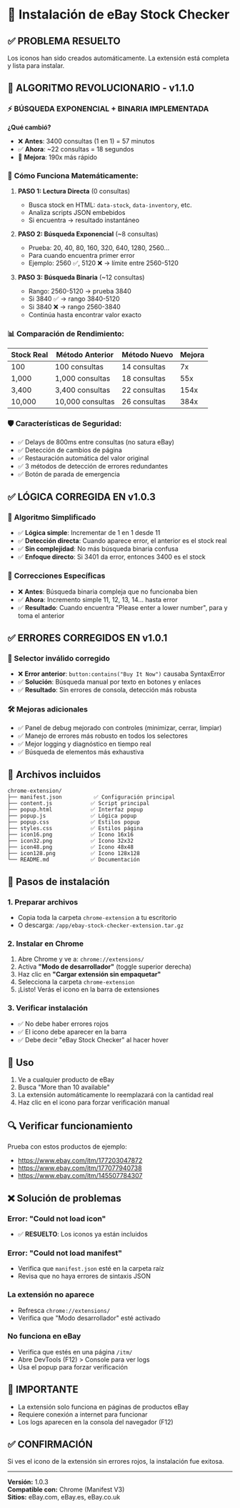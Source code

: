 # 🚀 Instalación de eBay Stock Checker

## ✅ PROBLEMA RESUELTO
Los iconos han sido creados automáticamente. La extensión está completa y lista para instalar.

## 🚀 ALGORITMO REVOLUCIONARIO - v1.1.0

### ⚡ **BÚSQUEDA EXPONENCIAL + BINARIA IMPLEMENTADA**

**¿Qué cambió?**
- ❌ **Antes**: 3400 consultas (1 en 1) = 57 minutos
- ✅ **Ahora**: ~22 consultas = 18 segundos
- 🎯 **Mejora**: 190x más rápido

### 🧮 **Cómo Funciona Matemáticamente:**

1. **PASO 1: Lectura Directa** (0 consultas)
   - Busca stock en HTML: `data-stock`, `data-inventory`, etc.
   - Analiza scripts JSON embebidos
   - Si encuentra → resultado instantáneo

2. **PASO 2: Búsqueda Exponencial** (~8 consultas)
   - Prueba: 20, 40, 80, 160, 320, 640, 1280, 2560...
   - Para cuando encuentra primer error
   - Ejemplo: 2560 ✅, 5120 ❌ → límite entre 2560-5120

3. **PASO 3: Búsqueda Binaria** (~12 consultas)
   - Rango: 2560-5120 → prueba 3840
   - Si 3840 ✅ → rango 3840-5120
   - Si 3840 ❌ → rango 2560-3840
   - Continúa hasta encontrar valor exacto

### 📊 **Comparación de Rendimiento:**

| Stock Real | Método Anterior | Método Nuevo | Mejora |
|------------|----------------|--------------|--------|
| 100        | 100 consultas  | 14 consultas | 7x     |
| 1,000      | 1,000 consultas| 18 consultas | 55x    |
| 3,400      | 3,400 consultas| 22 consultas | 154x   |
| 10,000     | 10,000 consultas| 26 consultas| 384x   |

### 🛡️ **Características de Seguridad:**
- ✅ Delays de 800ms entre consultas (no satura eBay)
- ✅ Detección de cambios de página
- ✅ Restauración automática del valor original
- ✅ 3 métodos de detección de errores redundantes
- ✅ Botón de parada de emergencia

## ✅ LÓGICA CORREGIDA EN v1.0.3

### 🎯 **Algoritmo Simplificado**
- ✅ **Lógica simple**: Incrementar de 1 en 1 desde 11
- ✅ **Detección directa**: Cuando aparece error, el anterior es el stock real
- ✅ **Sin complejidad**: No más búsqueda binaria confusa
- ✅ **Enfoque directo**: Si 3401 da error, entonces 3400 es el stock

### 🔧 **Correcciones Específicas**
- ❌ **Antes**: Búsqueda binaria compleja que no funcionaba bien
- ✅ **Ahora**: Incremento simple 11, 12, 13, 14... hasta error
- ✅ **Resultado**: Cuando encuentra "Please enter a lower number", para y toma el anterior

## ✅ ERRORES CORREGIDOS EN v1.0.1

### 🔧 Selector inválido corregido
- ❌ **Error anterior**: `button:contains("Buy It Now")` causaba SyntaxError
- ✅ **Solución**: Búsqueda manual por texto en botones y enlaces
- ✅ **Resultado**: Sin errores de consola, detección más robusta

### 🛠️ Mejoras adicionales
- ✅ Panel de debug mejorado con controles (minimizar, cerrar, limpiar)
- ✅ Manejo de errores más robusto en todos los selectores
- ✅ Mejor logging y diagnóstico en tiempo real
- ✅ Búsqueda de elementos más exhaustiva

## 📂 Archivos incluidos
```
chrome-extension/
├── manifest.json          ✅ Configuración principal
├── content.js            ✅ Script principal
├── popup.html            ✅ Interfaz popup
├── popup.js              ✅ Lógica popup
├── popup.css             ✅ Estilos popup
├── styles.css            ✅ Estilos página
├── icon16.png            ✅ Icono 16x16
├── icon32.png            ✅ Icono 32x32
├── icon48.png            ✅ Icono 48x48
├── icon128.png           ✅ Icono 128x128
└── README.md             ✅ Documentación
```

## 🔧 Pasos de instalación

### 1. Preparar archivos
- Copia toda la carpeta `chrome-extension` a tu escritorio
- O descarga: `/app/ebay-stock-checker-extension.tar.gz`

### 2. Instalar en Chrome
1. Abre Chrome y ve a: `chrome://extensions/`
2. Activa **"Modo de desarrollador"** (toggle superior derecha)
3. Haz clic en **"Cargar extensión sin empaquetar"**
4. Selecciona la carpeta `chrome-extension`
5. ¡Listo! Verás el icono en la barra de extensiones

### 3. Verificar instalación
- ✅ No debe haber errores rojos
- ✅ El icono debe aparecer en la barra
- ✅ Debe decir "eBay Stock Checker" al hacer hover

## 🎯 Uso
1. Ve a cualquier producto de eBay
2. Busca "More than 10 available"  
3. La extensión automáticamente lo reemplazará con la cantidad real
4. Haz clic en el icono para forzar verificación manual

## 🔍 Verificar funcionamiento
Prueba con estos productos de ejemplo:
- https://www.ebay.com/itm/177203047872
- https://www.ebay.com/itm/177077940738
- https://www.ebay.com/itm/145507784307

## ❌ Solución de problemas

### Error: "Could not load icon"
- ✅ **RESUELTO**: Los iconos ya están incluidos

### Error: "Could not load manifest"
- Verifica que `manifest.json` esté en la carpeta raíz
- Revisa que no haya errores de sintaxis JSON

### La extensión no aparece
- Refresca `chrome://extensions/`
- Verifica que "Modo desarrollador" esté activado

### No funciona en eBay
- Verifica que estés en una página `/itm/`
- Abre DevTools (F12) > Console para ver logs
- Usa el popup para forzar verificación

## 🚨 IMPORTANTE
- La extensión solo funciona en páginas de productos eBay
- Requiere conexión a internet para funcionar
- Los logs aparecen en la consola del navegador (F12)

## ✅ CONFIRMACIÓN
Si ves el icono de la extensión sin errores rojos, la instalación fue exitosa.

---
**Versión:** 1.0.3  
**Compatible con:** Chrome (Manifest V3)  
**Sitios:** eBay.com, eBay.es, eBay.co.uk